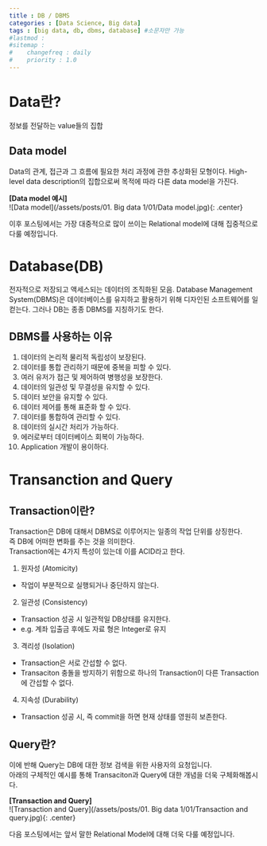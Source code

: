 ```yaml
---
title : DB / DBMS
categories : [Data Science, Big data]
tags : [big data, db, dbms, database] #소문자만 가능
#lastmod : 
#sitemap :
#    changefreq : daily
#    priority : 1.0
---
```


<!--
---
layout: categories
title: Categories
date : YYYY-MM-DD HH:MM:SS +/-TTTT
icon: fas fa-stream
---
-->

# Data란?

정보를 전달하는 value들의 집합

## Data model
Data의 관계, 접근과 그 흐름에 필요한 처리 과정에 관한 추상화된 모형이다.
High-level data description의 집합으로써 목적에 따라 다른 data model을 가진다.

**[Data model 예시]**  
![Data model](/assets/posts/01. Big data 1/01/Data model.jpg){: .center}   
  
이후 포스팅에서는 가장 대중적으로 많이 쓰이는 Relational model에 대해 집중적으로 다룰 예정입니다.


# Database(DB)

전자적으로 저장되고 액세스되는 데이터의 조직화된 모음.
Database Management System(DBMS)은 데이터베이스를 유지하고 활용하기 위해 디자인된 소프트웨어를 일컫는다.
그러나 DB는 종종 DBMS를 지칭하기도 한다.

  

## DBMS를 사용하는 이유

 1. 데이터의 논리적 물리적 독립성이 보장된다.
 2. 데이터를 통합 관리하기 때문에 중복을 피할 수 있다.
 3. 여러 유저가 접근 및 제어하여 병행성을 보장한다.
 4. 데이터의 일관성 및 무결성을 유지할 수 있다.
 5. 데이터 보안을 유지할 수 있다.
 6. 데이터 제어를 통해 표준화 할 수 있다.
 7. 데이터를 통합하여 관리할 수 있다.
 8. 데이터의 실시간 처리가 가능하다.
 9. 에러로부터 데이터베이스 회복이 가능하다.
 10. Application 개발이 용이하다.
  
# Transanction and Query

## Transaction이란?  
Transaction은 DB에 대해서 DBMS로 이루어지는 일종의 작업 단위를 상징한다.  
즉 DB에 어떠한 변화를 주는 것을 의미한다.  
Transaction에는 4가지 특성이 있는데 이를 ACID라고 한다.  
1. 원자성 (Atomicity)
- 작업이 부분적으로 실행되거나 중단하지 않는다.
2. 일관성 (Consistency)
- Transaction 성공 시 일관적일 DB상태를 유지한다. 
- e.g. 계좌 입출금 후에도 자료 형은 Integer로 유지
3. 격리성 (Isolation)
- Transaction은 서로 간섭할 수 없다.
- Transaciton 충돌을 방지하기 위함으로 하나의 Transaction이 다른 Transaction에 간섭할 수 없다.
4. 지속성 (Durability)
- Transaction 성공 시, 즉 commit을 하면 현재 상태를 영원히 보존한다.  

## Query란?  
이에 반해 Query는 DB에 대한 정보 검색을 위한 사용자의 요청입니다.  
아래의 구체적인 예시를 통해 Transaciton과 Query에 대한 개념을 더욱 구체화해봅시다.  
  
  
 **[Transaction and Query]**  
![Transaction and Query](/assets/posts/01. Big data 1/01/Transaction and query.jpg){: .center}  
  
  
다음 포스팅에서는 앞서 말한 Relational Model에 대해 더욱 다룰 예정입니다.